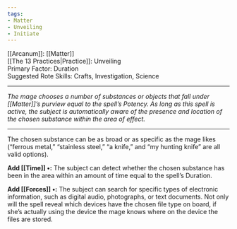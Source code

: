 ```yaml
---
tags:
- Matter
- Unveiling
- Initiate
---
```


[[Arcanum]]: [[Matter]]\
[[The 13 Practices|Practice]]: Unveiling\
Primary Factor: Duration\
Suggested Rote Skills: Crafts, Investigation, Science

---

_The mage chooses a number of substances or objects that fall under [[Matter]]’s purview equal to the spell’s Potency. As long as this spell is active, the subject is automatically aware of the presence and location of the chosen substance within the area of effect._

---

The chosen substance can be as broad or as specific as the mage likes (“ferrous metal,” “stainless steel,” “a knife,” and “my hunting knife” are all valid options).

**Add [[Time]] •:** The subject can detect whether the chosen substance has been in the area within an amount of time equal to the spell’s Duration.

**Add [[Forces]] •:** The subject can search for specific types of electronic information, such as digital audio, photographs, or text documents. Not only will the spell reveal which devices have the chosen file type on board, if she’s actually using the device the mage knows where on the device the files are stored.
